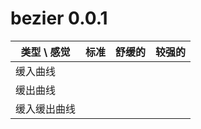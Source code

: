 # bezier 0.0.1

| 类型 \ 感觉 | 标准 | 舒缓的 | 较强的
---|---|---|---
| 缓入曲线 | <cubic-bezier :param="[.55, .055, .675, .19]" /> | <cubic-bezier :param="[.47, 0, .745, .715]" /> |<cubic-bezier :param="[.755, .05, .855, .06]" />
| 缓出曲线 | <cubic-bezier :param="[.215, .61, .355, 1]" /> | <cubic-bezier :param="[.39, .575, .565, 1]" /> |<cubic-bezier :param="[.23, 1, .32, 1]" />
| 缓入缓出曲线 | <cubic-bezier :param="[.645, .045, .355, 1]" /> | <cubic-bezier :param="[.445, .05, .55, .95]" /> |<cubic-bezier :param="[.86, 0, .07, 1]" />
